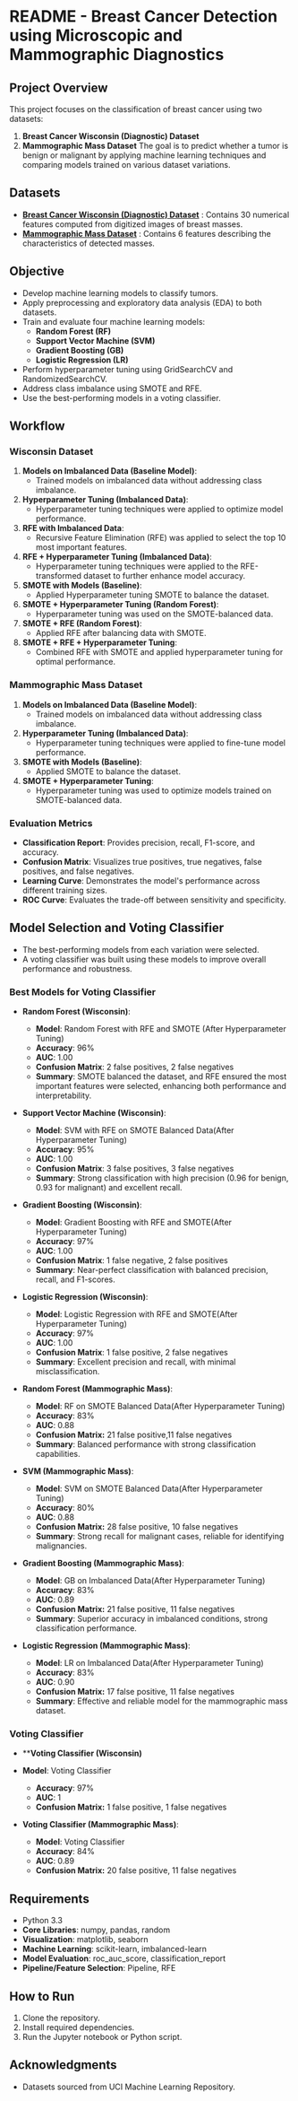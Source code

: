 # README - Breast Cancer Detection using Microscopic and Mammographic Diagnostics

## Project Overview
This project focuses on the classification of breast cancer using two datasets:
1. **Breast Cancer Wisconsin (Diagnostic) Dataset**
2. **Mammographic Mass Dataset**
The goal is to predict whether a tumor is benign or malignant by applying machine learning techniques and comparing models trained on various dataset variations.

## Datasets
- **[Breast Cancer Wisconsin (Diagnostic) Dataset](https://archive.ics.uci.edu/ml/datasets/Breast+Cancer+Wisconsin+(Diagnostic))** :
Contains 30 numerical features computed from digitized images of breast masses.
- **[Mammographic Mass Dataset](https://archive.ics.uci.edu/ml/datasets/Mammographic+Mass)** :
Contains 6 features describing the characteristics of detected masses.


## Objective

- Develop machine learning models to classify tumors.
- Apply preprocessing and exploratory data analysis (EDA) to both datasets.
- Train and evaluate four machine learning models:
  - **Random Forest (RF)**
  - **Support Vector Machine (SVM)**
  - **Gradient Boosting (GB)**
  - **Logistic Regression (LR)**
- Perform hyperparameter tuning using GridSearchCV and RandomizedSearchCV.
- Address class imbalance using SMOTE and RFE.
- Use the best-performing models in a voting classifier.

## Workflow

### Wisconsin Dataset

1. **Models on Imbalanced Data (Baseline Model)**:
   - Trained models on imbalanced data without addressing class imbalance.
2. **Hyperparameter Tuning (Imbalanced Data)**:
   - Hyperparameter tuning techniques were applied to optimize model performance.
3. **RFE with Imbalanced Data**:
   - Recursive Feature Elimination (RFE) was applied to select the top 10 most important features.
4. **RFE + Hyperparameter Tuning (Imbalanced Data)**:
   - Hyperparameter tuning techniques were applied to the RFE-transformed dataset to further enhance model accuracy.
5. **SMOTE with Models (Baseline)**:
   - Applied Hyperparameter tuning SMOTE to balance the dataset.
6. **SMOTE + Hyperparameter Tuning (Random Forest)**:
   - Hyperparameter tuning was used on the SMOTE-balanced data.
7. **SMOTE + RFE (Random Forest)**:
   - Applied RFE after balancing data with SMOTE.
8. **SMOTE + RFE + Hyperparameter Tuning**:
   - Combined RFE with SMOTE and applied hyperparameter tuning for optimal performance.

### Mammographic Mass Dataset

1. **Models on Imbalanced Data (Baseline Model)**:
   - Trained models on imbalanced data without addressing class imbalance.
2. **Hyperparameter Tuning (Imbalanced Data)**:
   - Hyperparameter tuning techniques were applied to fine-tune model performance. 
3. **SMOTE with Models (Baseline)**:
   - Applied SMOTE to balance the dataset.
4. **SMOTE + Hyperparameter Tuning**:
   - Hyperparameter tuning was used to optimize models trained on SMOTE-balanced data.



### Evaluation Metrics

- **Classification Report**: Provides precision, recall, F1-score, and accuracy.
- **Confusion Matrix**: Visualizes true positives, true negatives, false positives, and false negatives.
- **Learning Curve**: Demonstrates the model's performance across different training sizes.
- **ROC Curve**: Evaluates the trade-off between sensitivity and specificity.

## Model Selection and Voting Classifier

- The best-performing models from each variation were selected.
- A voting classifier was built using these models to improve overall performance and robustness.

### Best Models for Voting Classifier

- **Random Forest (Wisconsin)**:

  - **Model**: Random Forest with RFE and SMOTE (After Hyperparameter Tuning)
  - **Accuracy**: 96%
  - **AUC**: 1.00
  - **Confusion Matrix**: 2 false positives, 2 false negatives
  - **Summary**: SMOTE balanced the dataset, and RFE ensured the most important features were selected, enhancing both performance and interpretability.

- **Support Vector Machine (Wisconsin)**:

  - **Model**: SVM with RFE on SMOTE Balanced Data(After Hyperparameter Tuning)
  - **Accuracy**: 95%
  - **AUC**: 1.00
  - **Confusion Matrix**: 3 false positives, 3 false negatives
  - **Summary**: Strong classification with high precision (0.96 for benign, 0.93 for malignant) and excellent recall.

- **Gradient Boosting (Wisconsin)**:

  - **Model**: Gradient Boosting with RFE and SMOTE(After Hyperparameter Tuning)
  - **Accuracy**: 97%
  - **AUC**: 1.00
  - **Confusion Matrix**: 1 false negative, 2 false positives
  - **Summary**: Near-perfect classification with balanced precision, recall, and F1-scores.

- **Logistic Regression (Wisconsin)**:

  - **Model**: Logistic Regression with RFE and SMOTE(After Hyperparameter Tuning)
  - **Accuracy**: 97%
  - **AUC**: 1.00
  - **Confusion Matrix**: 1 false positive, 2 false negatives
  - **Summary**: Excellent precision and recall, with minimal misclassification.

- **Random Forest (Mammographic Mass)**:

  - **Model**: RF on SMOTE Balanced Data(After Hyperparameter Tuning)
  - **Accuracy**: 83%
  - **AUC**: 0.88
  - **Confusion Matrix:** 21 false positive,11 false negatives
  - **Summary**: Balanced performance with strong classification capabilities.

- **SVM (Mammographic Mass)**:

  - **Model**: SVM on SMOTE Balanced Data(After Hyperparameter Tuning)
  - **Accuracy**: 80%
  - **AUC**: 0.88
  - **Confusion Matrix:** 28 false positive, 10 false negatives
  - **Summary**: Strong recall for malignant cases, reliable for identifying malignancies.

- **Gradient Boosting (Mammographic Mass)**:

  - **Model**: GB on Imbalanced Data(After Hyperparameter Tuning)
  - **Accuracy**: 83%
  - **AUC**: 0.89
  - **Confusion Matrix:** 21 false positive, 11 false negatives
  - **Summary**: Superior accuracy in imbalanced conditions, strong classification performance.

- **Logistic Regression (Mammographic Mass)**:

  - **Model**: LR on Imbalanced Data(After Hyperparameter Tuning)
  - **Accuracy**: 83%
  - **AUC**: 0.90
  - **Confusion Matrix:** 17 false positive, 11 false negatives
  - **Summary**: Effective and reliable model for the mammographic mass dataset.
### Voting Classifier
- ****Voting Classifier (Wisconsin)**
- **Model**: Voting Classifier
  - **Accuracy**: 97%
  - **AUC**: 1
  - **Confusion Matrix:** 1 false positive, 1 false negatives
    
- **Voting Classifier (Mammographic Mass)**:
  - **Model**: Voting Classifier
  - **Accuracy**: 84%
  - **AUC**: 0.89
  - **Confusion Matrix:** 20 false positive, 11 false negatives

## Requirements

- Python 3.3
- **Core Libraries**: numpy, pandas, random
- **Visualization**: matplotlib, seaborn
- **Machine Learning**: scikit-learn, imbalanced-learn
- **Model Evaluation**: roc_auc_score, classification_report
- **Pipeline/Feature Selection**: Pipeline, RFE
  
## How to Run
1. Clone the repository.
2. Install required dependencies.
3. Run the Jupyter notebook or Python script.

## Acknowledgments
- Datasets sourced from UCI Machine Learning Repository.
